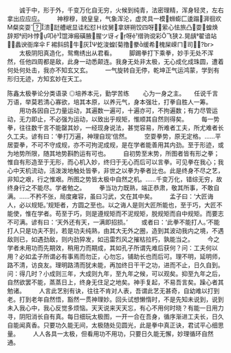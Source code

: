 <!-- { "loadSidebar": true } -->
　　诚于中，形于外，千变万化自无穷，火候到纯青，法密理精，浑身轻灵，左右拿出应应应。
　　神穆穆，貌皇皇，气象浑沦，虚灵具一模蛳蟛匚逶蹋湃徊欢粲奕耍溃跹艚岷显诖松怼Ｈ纹舅拿姘朔饺四呀萦心怯旅凸耍蝗焕辞郑阏咔悖叩馄渖瘢磺腋腥ツ讶ィ呀缯驹谠彩飞狭⒉晃龋翟谙站蠡谀衙庠伞Ｆ裼斜鸱牛灰Ψ虼浚蝗菊撸豢缓希槐屎嵘ㄇ司！?br> 　　太极阴阳真造化，鸳鸯绣出从君看。
　　脚踢拳打下乘拳，妙手无处不浑然，任他四周都是敌，此身一动悉颠连。我身无处非太极，无心成化成珠圆，遭着何处何处击，我亦不知玄又玄。
　　一气旋转自无停，乾坤正气运鸿蒙，学到有形归无迹，方知玄妙在天工。

陈鑫太极拳论分类语录
◎培养本元，勤学苦练
　　心为一身之主。　　任说千言万语，举莫若清心寡欲，培其本原，以养元气，身本强壮，打拳自胜人一筹。
　　用功各因自己力量运动，其遍数一遍可，十遍亦可，不拘遍数；有力尽管运动，无力即止，不必强为运动，以致出乎规矩，惟顺其自然则得矣。
　　每一势拳，往往数千言不能罄其妙，一经现身说法，甚觉容易，所难者工夫，所尤难者长久工夫。谚有曰：‘拳打万遍，神理自现’信然。
　　空耍拳势，原无定格。……平居耍拳，不可不守成规，亦不可拘泥成规，是在学者能善用其内劲。至于形迹，或为地势所限，随其地势斟酌运有可也。
　　自初势至末势，所图者皆有形之拳；惟自有形造至于无形，而心机入妙，终归于无心而后可以言拳。可见拳在我心；我心中天机流动，活泼泼地触处皆拳，非世之以拳为拳者比也。此是终身不尽之艺，非知之艰，行之惟艰。所图之势皆太极中自然之机。……千变万化，错综无穷，故终身行之不能尽。学者勉之。
　　拳当功力既熟，端正恭肃，敬其所事，不敢自满。……不矜不张，局度雍容，虽曰习武，文在其中矣。
　　孟子曰：‘大匠诲人，必以规矩。’规矩者，方圆之至也。以之诲人是则大匠所能也，至于巧，大匠不能使，惟在学者。苟至于巧，则是遵规矩而不泥规矩，脱规矩而自中规矩。而要志不可满。谚有曰：‘天外还有天，一满即招损。’
　　或者曰：‘此拳不能打人。’不能打人只是功夫不到，若是功夫纯熟，由其大无外之圈，造到其波动我内之境，不遇敌则已，如遇劲敌，则内劲猝发，如迅雷烈风之摧枯拉朽，孰能当之。
　　今之学者未用功而先期效，稍用力而期成，其如孔子所谓先难后获何？问：工夫何以用？必如孟子所谓必有事焉而勿正，心勿忘，铺助长也而后可。理不明，延明师，路不清，访良友。理明路清而犹未能，再加终日干干之功，进而不止，日久自到。问：得几时？小成则三年，大成则九年，至九年之候，可以观矣。抑至九年之后，自然欲罢不能，蒸蒸日上，终身无住足之地矣。神手复起，不易吾言矣。躁心者其勉诸。
　　人言此艺别有诀，往往不肯对人表，吾谓此艺无甚奇，自幼难以打到老。打到老年自然悟，豁然一贯神理妙。回头试想懒惰时，不是先知未说到，说到未入我心中，我心反觉多烦恼。天天说来天天忘，有心不用何时晓？有能一日用力寻，阴阳消长自有真。每日细玩太极图，一开一合在吾身，循序渐进工夫长，日久自能闻真香。只要功久能无间，太极随处见圆光，此是拳中真正诀，君试平心细思量。
　　人人各具一太极，但看用功不用功，只要日久能无懈，妙理循环自然通。
